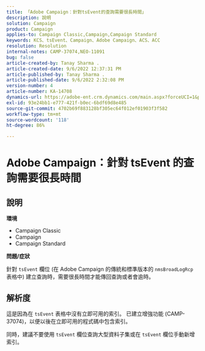 ```yaml
---
title: 「Adobe Campaign：針對tsEvent的查詢需要很長時間」
description: 說明
solution: Campaign
product: Campaign
applies-to: Campaign Classic,Campaign,Campaign Standard
keywords: KCS、tsEvent、Campaign、Adobe Campaign、ACS、ACC
resolution: Resolution
internal-notes: CAMP-37074,NEO-11091
bug: false
article-created-by: Tanay Sharma .
article-created-date: 9/6/2022 12:37:31 PM
article-published-by: Tanay Sharma .
article-published-date: 9/6/2022 2:32:08 PM
version-number: 4
article-number: KA-14708
dynamics-url: https://adobe-ent.crm.dynamics.com/main.aspx?forceUCI=1&pagetype=entityrecord&etn=knowledgearticle&id=a03690ab-e02d-ed11-9db1-002248086735
exl-id: 93e24bb1-e777-421f-b0ec-6bdf69d8e485
source-git-commit: 4702b69f883128bf305ec64f012ef01903f3f582
workflow-type: tm+mt
source-wordcount: '118'
ht-degree: 86%

---
```


# Adobe Campaign：針對 tsEvent 的查詢需要很長時間

## 說明


<b>環境</b>

- Campaign Classic
- Campaign
- Campaign Standard




<b>問題/症狀</b>

針對 `tsEvent` 欄位 (在 Adobe Campaign 的傳統和標準版本的 `nmsBroadLogRcp` 表格中) 建立查詢時，需要很長時間才能傳回查詢或者會逾時。


## 解析度


這是因為在 `tsEvent` 表格中沒有立即可用的索引。 已建立增強功能 (CAMP-37074)，以便以後在立即可用的程式碼中包含索引。

同時，建議不要使用 `tsEvent` 欄位查詢大型資料子集或在 `tsEvent` 欄位手動新增索引。
